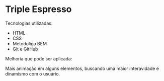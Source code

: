 # Triple Espresso

Tecnologias utilizadas:

- HTML
- CSS
- Metodoliga BEM
- Git e GitHub

Melhoria que pode ser aplicada:

Mais animação em alguns elementos, buscando uma maior interavidade e dinamismo com o usuário.
